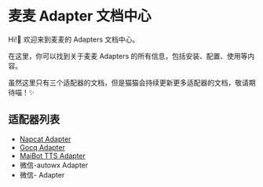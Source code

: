 # 麦麦 Adapter 文档中心

Hi!👋 欢迎来到麦麦的 Adapters 文档中心。

在这里，你可以找到关于麦麦 Adapters 的所有信息，包括安装、配置、使用等内容。

虽然这里只有三个适配器的文档，但是猫猫会持续更新更多适配器的文档，敬请期待喵！✨

## 适配器列表
- [Napcat Adapter](./napcat)
- [Gocq Adapter](./gocq)
- [MaiBot TTS Adapter](./tts/)
- 微信-autowx Adapter
- 微信- Adapter